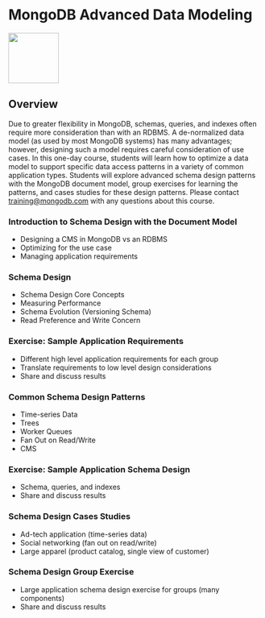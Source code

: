 # MongoDB Advanced Data Modeling

<img src="img/mongodb-university-logo.png" class="floatright single" style="width: 100px">

## Overview

Due to greater flexibility in MongoDB, schemas, queries, and indexes often require more consideration than with an RDBMS. A de-normalized data model (as used by most MongoDB systems) has many advantages; however, designing such a model requires careful consideration of use cases. In this one-day course, students will learn how to optimize a data model to support specific data access patterns in a variety of common application types. Students will explore advanced schema design patterns with the MongoDB document model, group exercises for learning the patterns, and cases studies for these design patterns. Please contact <a href="mailto:training@mongodb.com">training@mongodb.com</a> with any questions about this course.

### Introduction to Schema Design with the Document Model

* Designing a CMS in MongoDB vs an RDBMS
* Optimizing for the use case
* Managing application requirements

### Schema Design

* Schema Design Core Concepts
* Measuring Performance
* Schema Evolution (Versioning Schema)
* Read Preference and Write Concern

### Exercise: Sample Application Requirements

* Different high level application requirements for each group
* Translate requirements to low level design considerations
* Share and discuss results

### Common Schema Design Patterns

* Time-series Data
* Trees
* Worker Queues
* Fan Out on Read/Write
* CMS

### Exercise: Sample Application Schema Design

* Schema, queries, and indexes
* Share and discuss results

### Schema Design Cases Studies

* Ad-tech application (time-series data)
* Social networking (fan out on read/write)
* Large apparel (product catalog, single view of customer)

### Schema Design Group Exercise

* Large application schema design exercise for groups (many components)
* Share and discuss results


<style>#resources_table{display:none;}</style>
